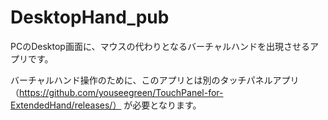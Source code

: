# DesktopHand_pub
PCのDesktop画面に、マウスの代わりとなるバーチャルハンドを出現させるアプリです。

バーチャルハンド操作のために、このアプリとは別のタッチパネルアプリ
（https://github.com/youseegreen/TouchPanel-for-ExtendedHand/releases/）
が必要となります。
